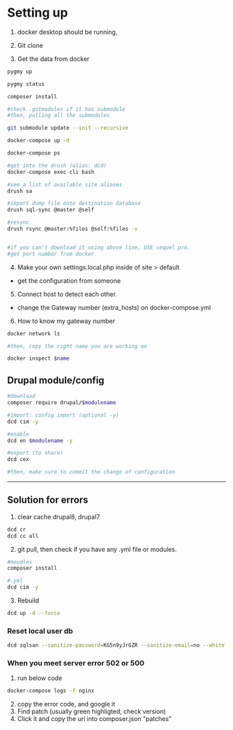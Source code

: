 # Setting up

1. docker desktop should be running,

1. Git clone

1. Get the data from docker

```zsh
pygmy up

pygmy status

composer install

#check .gitmodules if it has submodule
#then, pulling all the submodules

git submodule update --init --recursive

docker-compose up -d

docker-compose ps

#get into the drush (alias: dcd)
docker-compose exec cli bash

#see a list of available site aliases
drush sa

#import dump file onto destination database
drush sql-sync @master @self

#resync
drush rsync @master:%files @self:%files -v


#if you can't download it using above line, USE sequel pro.
#get port number from docker

```

4. Make your own settings.local.php inside of site > default

- get the configuration from someone

5. Connect host to detect each other.

- change the Gateway number (extra_hosts) on docker-compose.yml

6. How to know my gateway number

```zsh
docker network ls

#then, copy the right name you are working on

docker inspect $name
```

## Drupal module/config

```zsh
#download
composer require drupal/$modulename

#import: config import (optional -y)
dcd cim -y

#enable
dcd en $modulename -y

#export (to share)
dcd cex

#then, make sure to commit the change of configuration
```

---

## Solution for errors

1. clear cache drupal8, drupal7

```zsh
dcd cr
dcd cc all
```

2. git pull, then check if you have any .yml file or modules.

```zsh
#moudles
composer install

#.yml
dcd cim -y
```

3. Rebuild

```zsh
dcd up -d --force
```

### Reset local user db

```zsh
dcd sqlsan --sanitize-password=KG5n9yJrGZR --sanitize-email=no --whitelist-fields=field_lms_client_id,field_real_email
```

### When you meet server error 502 or 500

1. run below code
```zsh
docker-compose logs -f nginx
```
2. copy the error code, and google it
3. Find patch (usually green highligted, check version)
4. Click it and copy the url into composer.json "patches"